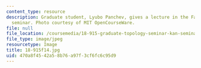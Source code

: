 ```yaml
---
content_type: resource
description: Graduate student, Lyubo Panchev, gives a lecture in the Fall 2014 Kan
  seminar. Photo courtesy of MIT OpenCourseWare.
file: null
file_location: /coursemedia/18-915-graduate-topology-seminar-kan-seminar-fall-2014/470a8f4542a58b76a97f3cf6fc6c95d9_18-915f14.jpg
file_type: image/jpeg
resourcetype: Image
title: 18-915f14.jpg
uid: 470a8f45-42a5-8b76-a97f-3cf6fc6c95d9
---
```

